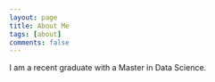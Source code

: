 ```yaml
---
layout: page
title: About Me
tags: [about]
comments: false
---
```


I am a recent graduate with a Master in Data Science. 
